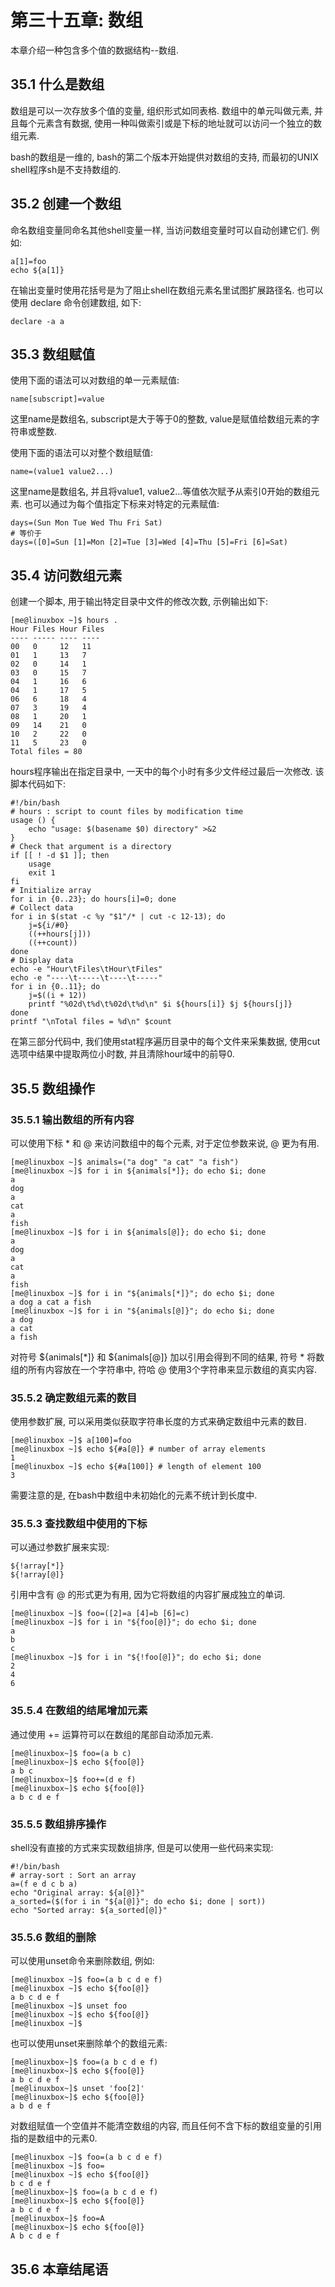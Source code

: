 # 第三十五章: 数组 #

本章介绍一种包含多个值的数据结构--数组.

## 35.1 什么是数组 ##

数组是可以一次存放多个值的变量, 组织形式如同表格. 数组中的单元叫做元素, 并且每个元素含有数据, 使用一种叫做索引或是下标的地址就可以访问一个独立的数组元素.

bash的数组是一维的, bash的第二个版本开始提供对数组的支持, 而最初的UNIX shell程序sh是不支持数组的.

## 35.2 创建一个数组 ##

命名数组变量同命名其他shell变量一样, 当访问数组变量时可以自动创建它们. 例如:

```
a[1]=foo
echo ${a[1]}
```

在输出变量时使用花括号是为了阻止shell在数组元素名里试图扩展路径名. 也可以使用 declare 命令创建数组, 如下:

```
declare -a a
```

## 35.3 数组赋值 ##

使用下面的语法可以对数组的单一元素赋值:

```
name[subscript]=value
```

这里name是数组名, subscript是大于等于0的整数, value是赋值给数组元素的字符串或整数.

使用下面的语法可以对整个数组赋值:

```
name=(value1 value2...)
```

这里name是数组名, 并且将value1, value2...等值依次赋予从索引0开始的数组元素. 也可以通过为每个值指定下标来对特定的元素赋值:

```
days=(Sun Mon Tue Wed Thu Fri Sat)
# 等价于
days=([0]=Sun [1]=Mon [2]=Tue [3]=Wed [4]=Thu [5]=Fri [6]=Sat)
```

## 35.4 访问数组元素 ##

创建一个脚本, 用于输出特定目录中文件的修改次数, 示例输出如下:

```
[me@linuxbox ~]$ hours .
Hour Files Hour Files
---- ----- ---- ----
00   0     12   11
01   1     13   7
02   0     14   1
03   0     15   7
04   1     16   6
04   1     17   5
06   6     18   4
07   3     19   4
08   1     20   1
09   14    21   0
10   2     22   0
11   5     23   0
Total files = 80
```

hours程序输出在指定目录中, 一天中的每个小时有多少文件经过最后一次修改. 该脚本代码如下:

```
#!/bin/bash
# hours : script to count files by modification time
usage () {
    echo "usage: $(basename $0) directory" >&2
}
# Check that argument is a directory
if [[ ! -d $1 ]]; then
    usage
    exit 1
fi
# Initialize array
for i in {0..23}; do hours[i]=0; done
# Collect data
for i in $(stat -c %y "$1"/* | cut -c 12-13); do
    j=${i/#0}
    ((++hours[j]))
    ((++count))
done
# Display data
echo -e "Hour\tFiles\tHour\tFiles"
echo -e "----\t-----\t----\t-----"
for i in {0..11}; do
    j=$((i + 12))
    printf "%02d\t%d\t%02d\t%d\n" $i ${hours[i]} $j ${hours[j]}
done
printf "\nTotal files = %d\n" $count
```

在第三部分代码中, 我们使用stat程序遍历目录中的每个文件来采集数据, 使用cut选项中结果中提取两位小时数, 并且清除hour域中的前导0.

## 35.5 数组操作 ##

### 35.5.1 输出数组的所有内容 ###

可以使用下标 * 和 @ 来访问数组中的每个元素, 对于定位参数来说, @ 更为有用.

```
[me@linuxbox ~]$ animals=("a dog" "a cat" "a fish")
[me@linuxbox ~]$ for i in ${animals[*]}; do echo $i; done
a
dog
a
cat
a
fish
[me@linuxbox ~]$ for i in ${animals[@]}; do echo $i; done
a
dog
a
cat
a
fish
[me@linuxbox ~]$ for i in "${animals[*]}"; do echo $i; done
a dog a cat a fish
[me@linuxbox ~]$ for i in "${animals[@]}"; do echo $i; done
a dog
a cat
a fish
```

对符号 ${animals[*]} 和 ${animals[@]} 加以引用会得到不同的结果, 符号 * 将数组的所有内容放在一个字符串中, 符哈 @ 使用3个字符串来显示数组的真实内容.

### 35.5.2 确定数组元素的数目 ###

使用参数扩展, 可以采用类似获取字符串长度的方式来确定数组中元素的数目.

```
[me@linuxbox ~]$ a[100]=foo
[me@linuxbox ~]$ echo ${#a[@]} # number of array elements
1
[me@linuxbox ~]$ echo ${#a[100]} # length of element 100
3
```

需要注意的是, 在bash中数组中未初始化的元素不统计到长度中.

### 35.5.3 查找数组中使用的下标 ###

可以通过参数扩展来实现:

```
${!array[*]}
${!array[@]}
```

引用中含有 @ 的形式更为有用, 因为它将数组的内容扩展成独立的单词.

```
[me@linuxbox ~]$ foo=([2]=a [4]=b [6]=c)
[me@linuxbox ~]$ for i in "${foo[@]}"; do echo $i; done
a
b
c
[me@linuxbox ~]$ for i in "${!foo[@]}"; do echo $i; done
2
4
6
```

### 35.5.4 在数组的结尾增加元素 ###

通过使用 += 运算符可以在数组的尾部自动添加元素.

```
[me@linuxbox~]$ foo=(a b c)
[me@linuxbox~]$ echo ${foo[@]}
a b c
[me@linuxbox~]$ foo+=(d e f)
[me@linuxbox~]$ echo ${foo[@]}
a b c d e f
```

### 35.5.5 数组排序操作 ###

shell没有直接的方式来实现数组排序, 但是可以使用一些代码来实现:

```
#!/bin/bash
# array-sort : Sort an array
a=(f e d c b a)
echo "Original array: ${a[@]}"
a_sorted=($(for i in "${a[@]}"; do echo $i; done | sort))
echo "Sorted array: ${a_sorted[@]}"
```

### 35.5.6 数组的删除 ###

可以使用unset命令来删除数组, 例如:

```
[me@linuxbox ~]$ foo=(a b c d e f)
[me@linuxbox ~]$ echo ${foo[@]}
a b c d e f
[me@linuxbox ~]$ unset foo
[me@linuxbox ~]$ echo ${foo[@]}
[me@linuxbox ~]$
```

也可以使用unset来删除单个的数组元素:

```
[me@linuxbox~]$ foo=(a b c d e f)
[me@linuxbox~]$ echo ${foo[@]}
a b c d e f
[me@linuxbox~]$ unset 'foo[2]'
[me@linuxbox~]$ echo ${foo[@]}
a b d e f
```

对数组赋值一个空值并不能清空数组的内容, 而且任何不含下标的数组变量的引用指的是数组中的元素0.

```
[me@linuxbox ~]$ foo=(a b c d e f)
[me@linuxbox ~]$ foo=
[me@linuxbox ~]$ echo ${foo[@]}
b c d e f
[me@linuxbox~]$ foo=(a b c d e f)
[me@linuxbox~]$ echo ${foo[@]}
a b c d e f
[me@linuxbox~]$ foo=A
[me@linuxbox~]$ echo ${foo[@]}
A b c d e f
```

## 35.6 本章结尾语 ##
